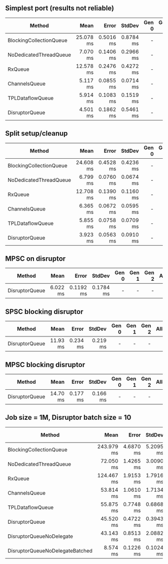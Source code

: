 ## Simplest port (results not reliable)
|                  Method |      Mean |     Error |    StdDev | Gen 0 | Gen 1 | Gen 2 | Allocated |
|------------------------ |----------:|----------:|----------:|------:|------:|------:|----------:|
| BlockingCollectionQueue | 25.078 ms | 0.5016 ms | 0.8784 ms |     - |     - |     - |      64 B |
|  NoDedicatedThreadQueue |  7.070 ms | 0.1406 ms | 0.2966 ms |     - |     - |     - |     290 B |
|                 RxQueue | 12.578 ms | 0.2476 ms | 0.4272 ms |     - |     - |     - |      64 B |
|           ChannelsQueue |  5.117 ms | 0.0855 ms | 0.0714 ms |     - |     - |     - |     248 B |
|        TPLDataflowQueue |  5.914 ms | 0.1083 ms | 0.1519 ms |     - |     - |     - |   17021 B |
|          DisruptorQueue |  4.501 ms | 0.1862 ms | 0.5461 ms |     - |     - |     - |      64 B |

## Split setup/cleanup
|                  Method |      Mean |     Error |    StdDev | Gen 0 | Gen 1 | Gen 2 | Allocated |
|------------------------ |----------:|----------:|----------:|------:|------:|------:|----------:|
| BlockingCollectionQueue | 24.608 ms | 0.4528 ms | 0.4236 ms |     - |     - |     - |      82 B |
|  NoDedicatedThreadQueue |  6.799 ms | 0.0760 ms | 0.0674 ms |     - |     - |     - |     250 B |
|                 RxQueue | 12.708 ms | 0.1390 ms | 0.1160 ms |     - |     - |     - |      73 B |
|           ChannelsQueue |  6.365 ms | 0.0672 ms | 0.0595 ms |     - |     - |     - |    1059 B |
|        TPLDataflowQueue |  5.855 ms | 0.0758 ms | 0.0709 ms |     - |     - |     - |   19858 B |
|          DisruptorQueue |  3.923 ms | 0.0563 ms | 0.0910 ms |     - |     - |     - |      64 B |

## MPSC on disruptor
|                  Method |      Mean |     Error |    StdDev | Gen 0 | Gen 1 | Gen 2 | Allocated |
|------------------------ |----------:|----------:|----------:|------:|------:|------:|----------:|
|          DisruptorQueue |  6.022 ms | 0.1192 ms | 0.1784 ms |     - |     - |     - |      64 B |

## SPSC blocking disruptor
|         Method |     Mean |    Error |   StdDev | Gen 0 | Gen 1 | Gen 2 | Allocated |
|--------------- |---------:|---------:|---------:|------:|------:|------:|----------:|
| DisruptorQueue | 11.93 ms | 0.234 ms | 0.219 ms |     - |     - |     - |      73 B |

## MPSC blocking disruptor
|         Method |     Mean |    Error |   StdDev | Gen 0 | Gen 1 | Gen 2 | Allocated |
|--------------- |---------:|---------:|---------:|------:|------:|------:|----------:|
| DisruptorQueue | 14.70 ms | 0.177 ms | 0.166 ms |     - |     - |     - |      64 B |

## Job size = 1M, Disruptor batch size = 10 
|                           Method |       Mean |     Error |    StdDev | Gen 0 | Gen 1 | Gen 2 | Allocated |
|--------------------------------- |-----------:|----------:|----------:|------:|------:|------:|----------:|
|          BlockingCollectionQueue | 243.979 ms | 4.6870 ms | 5.2095 ms |     - |     - |     - |      64 B |
|           NoDedicatedThreadQueue |  72.050 ms | 1.4265 ms | 3.0090 ms |     - |     - |     - |     283 B |
|                          RxQueue | 124.467 ms | 1.9153 ms | 1.7916 ms |     - |     - |     - |      64 B |
|                    ChannelsQueue |  53.814 ms | 1.0610 ms | 1.7134 ms |     - |     - |     - |    6685 B |
|                 TPLDataflowQueue |  55.875 ms | 0.7748 ms | 0.6868 ms |     - |     - |     - |  146428 B |
|                   DisruptorQueue |  45.520 ms | 0.4722 ms | 0.3943 ms |     - |     - |     - |      64 B |
|         DisruptorQueueNoDelegate |  43.143 ms | 0.8513 ms | 2.0882 ms |     - |     - |     - |         - |
|  DisruptorQueueNoDelegateBatched |   8.574 ms | 0.1226 ms | 0.1024 ms |     - |     - |     - |         - |
